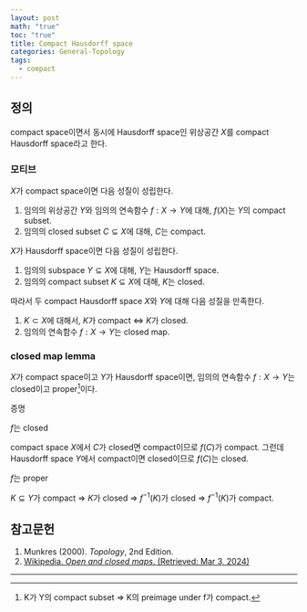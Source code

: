 ```yaml
---
layout: post
math: "true"
toc: "true"
title: Compact Hausdorff space
categories: General-Topology
tags:
  - compact
---
```

## 정의

compact space이면서 동시에 Hausdorff space인 위상공간 ${ X }$를 compact Hausdorff space라고 한다.

### 모티브

${ X }$가 compact space이면 다음 성질이 성립한다.

1. 임의의 위상공간 ${ Y }$와 임의의 연속함수 ${ f:X \to Y }$에 대해, ${ f(X)}$는 ${ Y }$의 compact subset.
1. 임의의 closed subset ${ C \subseteq X}$에 대해, ${ C }$는 compact.

${ X }$가 Hausdorff space이면 다음 성질이 성립한다.

1. 임의의 subspace ${ Y \subseteq X }$에 대해, ${ Y }$는 Hausdorff space.
1. 임의의 compact subset ${ K \subseteq X}$에 대해, ${ K }$는 closed.

따라서 두 compact Hausdorff space ${ X }$와 ${ Y }$에 대해 다음 성질을 만족한다.

1. ${ K \subset X }$에 대해서, ${ K }$가 compact ${ \Leftrightarrow }$ ${ K }$가 closed.
1. 임의의 연속함수 ${ f: X \to Y }$는 closed map.

### closed map lemma

${ X }$가 compact space이고 ${ Y }$가 Hausdorff space이면, 임의의 연속함수 ${ f: X \to Y }$는 closed이고 proper[^1]이다.

증명

${ f }$는 closed

compact space ${ X }$에서 ${ C }$가 closed면 compact이므로 ${ f(C) }$가 compact. 그런데 Hausdorff space ${ Y }$에서 compact이면 closed이므로 ${ f(C) }$는 closed.

${ f }$는 proper

${ K \subseteq Y }$가 compact ${ \Rightarrow }$ ${ K }$가 closed ${ \Rightarrow }$ ${ f^{-1}(K) }$가 closed ${ \Rightarrow }$ ${ f^{-1}(K) }$가 compact.

## 참고문헌

1. Munkres (2000). *Topology*, 2nd Edition.
1. [Wikipedia. *Open and closed maps*. (Retrieved: Mar 3, 2024)](https://en.wikipedia.org/wiki/Open_and_closed_maps)

---
[^1]: K가 Y의 compact subset ⇒ K의 preimage under f가 compact.